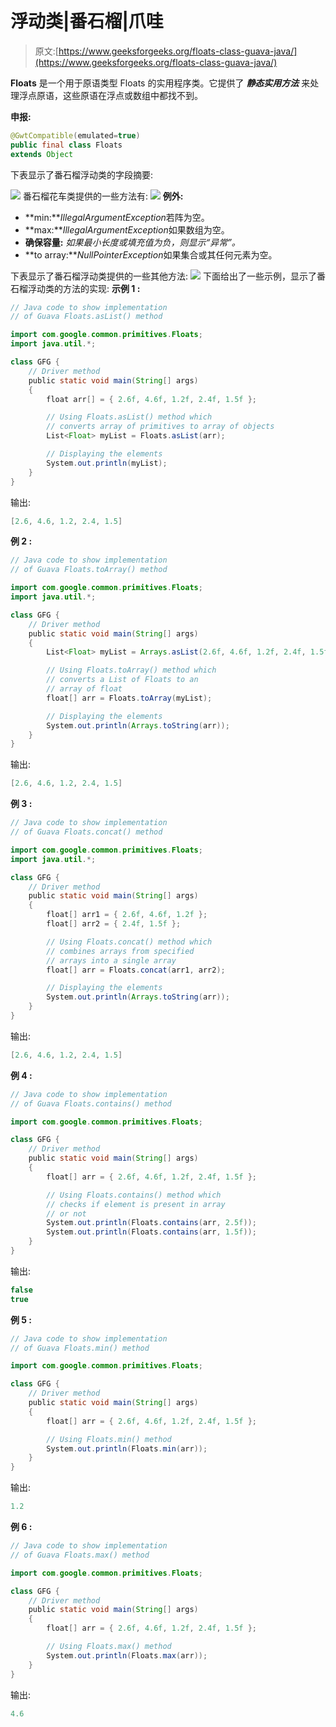 # 浮动类|番石榴|爪哇

> 原文:[https://www.geeksforgeeks.org/floats-class-guava-java/](https://www.geeksforgeeks.org/floats-class-guava-java/)

**Floats** 是一个用于原语类型 Floats 的实用程序类。它提供了 ***静态实用方法*** 来处理浮点原语，这些原语在浮点或数组中都找不到。

**申报:**

```java
@GwtCompatible(emulated=true)
public final class Floats
extends Object

```

下表显示了番石榴浮动类的字段摘要:

![](img/9d424d3f003a5cc5c21c5d7a1746dae4.png)
番石榴花车类提供的一些方法有:
![](img/fe14cd0af6de122f813e55bf971d088c.png)
**例外:**

*   **min:***IllegalArgumentException*若阵为空。
*   **max:***IllegalArgumentException*如果数组为空。
*   **确保容量:** *如果最小长度或填充值为负，则显示“异常”。*
*   **to array:***NullPointerException*如果集合或其任何元素为空。

下表显示了番石榴浮动类提供的一些其他方法:
![](img/79eee2df23d5cdc1eefbb2315033aafb.png)
下面给出了一些示例，显示了番石榴浮动类的方法的实现:
**示例 1 :**

```java
// Java code to show implementation
// of Guava Floats.asList() method

import com.google.common.primitives.Floats;
import java.util.*;

class GFG {
    // Driver method
    public static void main(String[] args)
    {
        float arr[] = { 2.6f, 4.6f, 1.2f, 2.4f, 1.5f };

        // Using Floats.asList() method which
        // converts array of primitives to array of objects
        List<Float> myList = Floats.asList(arr);

        // Displaying the elements
        System.out.println(myList);
    }
}
```

输出:

```java
[2.6, 4.6, 1.2, 2.4, 1.5]

```

**例 2 :**

```java
// Java code to show implementation
// of Guava Floats.toArray() method

import com.google.common.primitives.Floats;
import java.util.*;

class GFG {
    // Driver method
    public static void main(String[] args)
    {
        List<Float> myList = Arrays.asList(2.6f, 4.6f, 1.2f, 2.4f, 1.5f);

        // Using Floats.toArray() method which
        // converts a List of Floats to an
        // array of float
        float[] arr = Floats.toArray(myList);

        // Displaying the elements
        System.out.println(Arrays.toString(arr));
    }
}
```

输出:

```java
[2.6, 4.6, 1.2, 2.4, 1.5]

```

**例 3 :**

```java
// Java code to show implementation
// of Guava Floats.concat() method

import com.google.common.primitives.Floats;
import java.util.*;

class GFG {
    // Driver method
    public static void main(String[] args)
    {
        float[] arr1 = { 2.6f, 4.6f, 1.2f };
        float[] arr2 = { 2.4f, 1.5f };

        // Using Floats.concat() method which
        // combines arrays from specified
        // arrays into a single array
        float[] arr = Floats.concat(arr1, arr2);

        // Displaying the elements
        System.out.println(Arrays.toString(arr));
    }
}
```

输出:

```java
[2.6, 4.6, 1.2, 2.4, 1.5]

```

**例 4 :**

```java
// Java code to show implementation
// of Guava Floats.contains() method

import com.google.common.primitives.Floats;

class GFG {
    // Driver method
    public static void main(String[] args)
    {
        float[] arr = { 2.6f, 4.6f, 1.2f, 2.4f, 1.5f };

        // Using Floats.contains() method which
        // checks if element is present in array
        // or not
        System.out.println(Floats.contains(arr, 2.5f));
        System.out.println(Floats.contains(arr, 1.5f));
    }
}
```

输出:

```java
false
true

```

**例 5 :**

```java
// Java code to show implementation
// of Guava Floats.min() method

import com.google.common.primitives.Floats;

class GFG {
    // Driver method
    public static void main(String[] args)
    {
        float[] arr = { 2.6f, 4.6f, 1.2f, 2.4f, 1.5f };

        // Using Floats.min() method
        System.out.println(Floats.min(arr));
    }
}
```

输出:

```java
1.2

```

**例 6 :**

```java
// Java code to show implementation
// of Guava Floats.max() method

import com.google.common.primitives.Floats;

class GFG {
    // Driver method
    public static void main(String[] args)
    {
        float[] arr = { 2.6f, 4.6f, 1.2f, 2.4f, 1.5f };

        // Using Floats.max() method
        System.out.println(Floats.max(arr));
    }
}
```

输出:

```java
4.6

```
